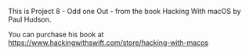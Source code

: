 This is Project 8 - Odd one Out - from the book Hacking With macOS by Paul Hudson.

You can purchase his book at https://www.hackingwithswift.com/store/hacking-with-macos
